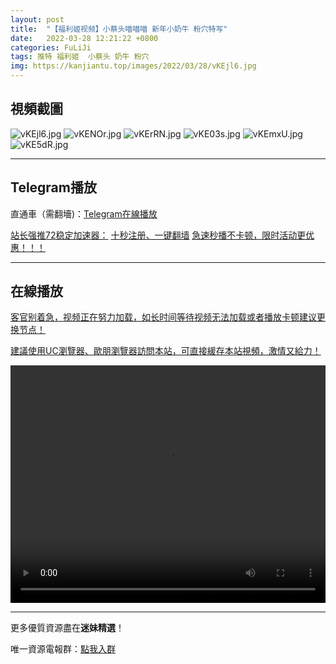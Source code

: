 ```yaml
---
layout: post
title:  "【福利姬视频】小蔡头喵喵喵 新年小奶牛 粉穴特写"
date:   2022-03-28 12:21:22 +0800
categories: FuLiJi
tags: 推特 福利姬  小蔡头 奶牛 粉穴
img: https://kanjiantu.top/images/2022/03/28/vKEjl6.jpg
---
```



## 視頻截圖

![vKEjl6.jpg](https://kanjiantu.top/images/2022/03/28/vKEjl6.jpg)
![vKENOr.jpg](https://kanjiantu.top/images/2022/03/28/vKENOr.jpg)
![vKErRN.jpg](https://kanjiantu.top/images/2022/03/28/vKErRN.jpg)
![vKE03s.jpg](https://kanjiantu.top/images/2022/03/28/vKE03s.jpg)
![vKEmxU.jpg](https://kanjiantu.top/images/2022/03/28/vKEmxU.jpg)
![vKE5dR.jpg](https://kanjiantu.top/images/2022/03/28/vKE5dR.jpg)

* * *
## Telegram播放

直通車（需翻墻)：[Telegram在線播放](https://t.me/mimeijingxuan/348)

<u>站长强推72稳定加速器：</u> [十秒注册、一键翻墙](https://www.mimei.blog/skip/vpn.html)
<u>急速秒播不卡顿，限时活动更优惠！！！</u>
* * *
## 在線播放
<u>客官别着急，视频正在努力加载，如长时间等待视频无法加载或者播放卡顿建议更换节点！</u>

<u>建議使用UC瀏覽器、歐朋瀏覽器訪問本站，可直接緩存本站視頻，激情又給力！</u>
<center><video src="https://cdn.publer.io/uploads/videos/62467928db279736bfa80b1d/04ea1a0be067ce7b3a9046bee1a32895.mp4" width="100%" height="380px" controls="controls"></video></center>


* * *
更多優質資源盡在**迷妹精選**！

唯一資源電報群：[點我入群](https://t.me/mimeijingxuan)


